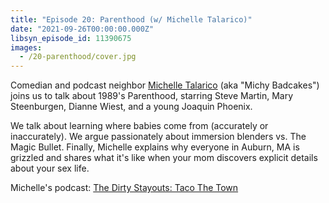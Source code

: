 ```yaml
---
title: "Episode 20: Parenthood (w/ Michelle Talarico)"
date: "2021-09-26T00:00:00.000Z"
libsyn_episode_id: 11390675
images:
  - /20-parenthood/cover.jpg
---
```


Comedian and podcast neighbor [Michelle Talarico](https://wanderjest.com/performer/michelle.talarico) (aka "Michy Badcakes") joins us to talk about 1989's Parenthood, starring Steve Martin, Mary Steenburgen, Dianne Wiest, and a young Joaquin Phoenix.

We talk about learning where babies come from (accurately or inaccurately). We argue passionately about immersion blenders vs. The Magic Bullet. Finally, Michelle explains why everyone in Auburn, MA is grizzled and shares what it's like when your mom discovers explicit details about your sex life.

<!--more-->

Michelle's podcast: [The Dirty Stayouts: Taco The Town](https://podcasts.apple.com/us/podcast/the-dirty-stayouts-taco-the-town/id1539957045)
